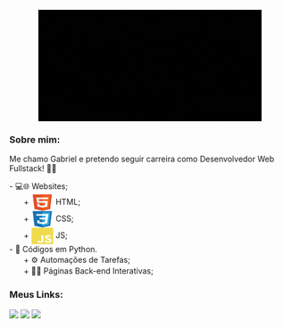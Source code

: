 <p align="center"><img align="center" alt="HELLO WORLD" height="200" width="400" src="/HELLO WORLD.gif"> </p>

### Sobre mim:
<p>Me chamo Gabriel e pretendo seguir carreira como Desenvolvedor Web Fullstack! 👨‍💻</p>
- 💻​🌐​ Websites; <br>
ㅤㅤ+ <img align="center" alt="HTML" height="30" width="40" src="https://raw.githubusercontent.com/devicons/devicon/master/icons/html5/html5-original.svg">​​ HTML; <br>
ㅤㅤ+ <img align="center" alt="CSS" height="30" width="40" src="https://raw.githubusercontent.com/devicons/devicon/master/icons/css3/css3-original.svg">​​ CSS; <br>
ㅤㅤ+ <img align="center" alt="Js" height="30" width="40" src="https://raw.githubusercontent.com/devicons/devicon/master/icons/javascript/javascript-plain.svg">​​​ JS; <br>
- 🐍​ Códigos em Python. <br>
ㅤㅤ+ ⚙️​​ Automações de Tarefas; <br>
ㅤㅤ+ ​👨‍💻 Páginas Back-end Interativas; <br>
</h3>




### Meus Links:
<div> 
 <a href="https://discord.gg/channels/@fullstackdeveloper_gabriel" target="_blank"><img src="https://img.shields.io/badge/Discord-7289DA?style=for-the-badge&logo=discord&logoColor=white" target="_blank"></a> 
  <a href = "mailto:bielvalente16@gmail.com"><img src="https://img.shields.io/badge/-Gmail-%23333?style=for-the-badge&logo=gmail&logoColor=white" target="_blank"></a>
  <a href="https://www.linkedin.com/in/gabriel-ribeiro-847670262" target="_blank"><img src="https://img.shields.io/badge/-LinkedIn-%230077B5?style=for-the-badge&logo=linkedin&logoColor=white" target="_blank"></a>
</div>
